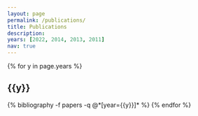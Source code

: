 ```yaml
---
layout: page
permalink: /publications/
title: Publications
description: 
years: [2022, 2014, 2013, 2011]
nav: true
---
```


<div class="publications">

{% for y in page.years %}
  <h2 class="year">{{y}}</h2>
  {% bibliography -f papers -q @*[year={{y}}]* %}
{% endfor %}

</div>
